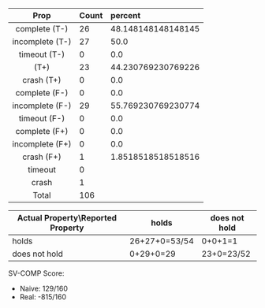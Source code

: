 
| Prop | Count | percent |
|:----:|:------|:--|
|complete   (T-)|26| 48.148148148148145 |
|incomplete (T-)|27|50.0 |
|timeout    (T-)|0|0.0 |
|           (T+)|23|44.230769230769226 |
|crash      (T+)|0|0.0 |
|complete   (F-)|0|0.0 |
|incomplete (F-)|29|55.769230769230774 |
|timeout    (F-)|0|0.0 |
|complete   (F+)|0|0.0 |
|incomplete (F+)|0|0.0 |
|crash      (F+)|1|1.8518518518518516 |
|timeout        |0| |
|crash          |1| |
|Total          |106| |

| Actual Property\Reported Property | holds | does not hold |
|------------------------------------|-------|---------------|
| holds | 26+27+0=53/54 | 0+0+1=1 |
| does not hold | 0+29+0=29 | 23+0=23/52 |

SV-COMP Score:

* Naive: 129/160
* Real: -815/160

